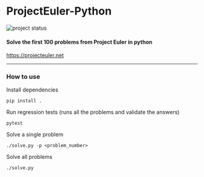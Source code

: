 # ProjectEuler-Python

![project status](https://github.com/mlefebvre1/projecteuler-python-first100/actions/workflows/python-app.yml/badge.svg)

#### Solve the first 100 problems from Project Euler in python

https://projecteuler.net

---

### How to use

Install dependencies

 ```shell
pip install .
```

Run regression tests (runs all the problems and validate the answers)

```shell
pytest
```

Solve a single problem

```shell
./solve.py -p <problem_number>
```

Solve all problems

```shell
./solve.py
```

